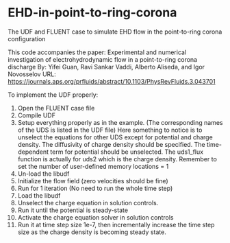# EHD-in-point-to-ring-corona
The UDF and FLUENT case to simulate EHD flow in the point-to-ring corona configuration

This code accompanies the paper:
Experimental and numerical investigation of electrohydrodynamic flow in a point-to-ring corona discharge
By: Yifei Guan, Ravi Sankar Vaddi, Alberto Aliseda, and Igor Novosselov
URL: https://journals.aps.org/prfluids/abstract/10.1103/PhysRevFluids.3.043701

To implement the UDF properly:
1. Open the FLUENT case file
2. Compile UDF
3. Setup everything properly as in the example. (The corresponding names of the UDS is listed in the UDF file)
Here something to notice is to unselect the equations for other UDS except for potential and charge density.
The diffusivity of charge density should be specified.
The time-dependent term for potential should be unselected.
The uds1_flux function is actually for uds2 which is the charge density.
Remember to set the number of user-defined memory locations = 1
4. Un-load the libudf
5. Initialize the flow field (zero velocities should be fine)
6. Run for 1 iteration (No need to run the whole time step)
7. Load the libudf
8. Unselect the charge equation in solution controls.
9. Run it until the potential is steady-state
10. Activate the charge equation solver in solution controls
11. Run it at time step size 1e-7, then incrementally increase the time step size as the charge density is becoming steady state.
